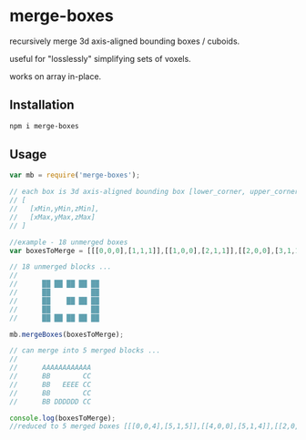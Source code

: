 # merge-boxes

recursively merge 3d axis-aligned bounding boxes / cuboids. 

useful for "losslessly" simplifying sets of voxels. 

works on array in-place.

## Installation

```sh
npm i merge-boxes
```

## Usage 

```javascript
var mb = require('merge-boxes');

// each box is 3d axis-aligned bounding box [lower_corner, upper_corner] ... 
// [
//   [xMin,yMin,zMin],
//   [xMax,yMax,zMax]
// ]

//example - 18 unmerged boxes
var boxesToMerge = [[[0,0,0],[1,1,1]],[[1,0,0],[2,1,1]],[[2,0,0],[3,1,1]],[[3,0,0],[4,1,1]],[[4,0,0],[5,1,1]],[[0,0,1],[1,1,2]],[[4,0,1],[5,1,2]],[[0,0,2],[1,1,3]],[[2,0,2],[3,1,3]],[[3,0,2],[4,1,3]],[[4,0,2],[5,1,3]],[[0,0,3],[1,1,4]],[[4,0,3],[5,1,4]],[[0,0,4],[1,1,5]],[[1,0,4],[2,1,5]],[[2,0,4],[3,1,5]],[[3,0,4],[4,1,5]],[[4,0,4],[5,1,5]]]

// 18 unmerged blocks ...
// 
//      ██ ██ ██ ██ ██
//      ██          ██
//      ██    ██ ██ ██
//      ██          ██
//      ██ ██ ██ ██ ██

mb.mergeBoxes(boxesToMerge);

// can merge into 5 merged blocks ... 
//
//      AAAAAAAAAAAA
//      BB        CC
//      BB   EEEE CC
//      BB        CC
//      BB DDDDDD CC

console.log(boxesToMerge);
//reduced to 5 merged boxes [[[0,0,4],[5,1,5]],[[4,0,0],[5,1,4]],[[2,0,2],[3,1,4]],[[0,0,0],[1,1,4]],[[1,0,0],[4,1,1]]]

```



